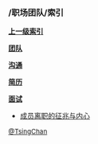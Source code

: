 ### /职场团队/索引


**[上一级索引]()**

**[团队](/职场团队/团队/)**

**[沟通](/职场团队/沟通/)**

**[简历](/职场团队/简历/)**

**[面试](/职场团队/面试/)**

- [成员离职的征兆与内心](/职场团队/成员离职的征兆与内心)


<font size=2 color='grey'> [@TsingChan](http://www.9ong.com/) </font>

